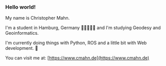 ### Hello world!

My name is Christopher Mahn.

I'm a student in Hamburg, Germany 🏴󠁤󠁥󠁨󠁨󠁿🇩🇪🇪🇺 and I'm studying Geodesy and Geoinformatics.

I'm currently doing things with Python, ROS and a little bit with Web development. 🐧

You can visit me at: [https://www.cmahn.de](https://www.cmahn.de)

<!--
**c-mahn/c-mahn** is a ✨ _special_ ✨ repository because its `README.md` (this file) appears on your GitHub profile.

Here are some ideas to get you started:

- 🔭 I’m currently working on ...
- 🌱 I’m currently learning ...
- 👯 I’m looking to collaborate on ...
- 🤔 I’m looking for help with ...
- 💬 Ask me about ...
- 📫 How to reach me: ...
- 😄 Pronouns: ...
- ⚡ Fun fact: ...
-->
